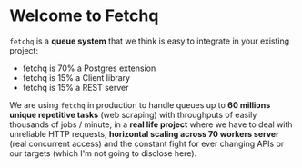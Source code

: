 # Welcome to Fetchq

`fetchq` is a **queue system** that we think is easy to integrate in your existing project:

- fetchq is 70% a Postgres extension
- fetchq is 15% a Client library
- fetchq is 15% a REST server

We are using `fetchq` in production to handle queues up to **60 millions unique repetitive
tasks** (web scraping) with throughputs of easily thousands of jobs / minute, in a 
**real life project** where we have to deal with unreliable HTTP requests, **horizontal scaling 
across 70 workers server** (real concurrent access) and the constant fight for ever changing 
APIs or our targets (which I'm not going to disclose here).

